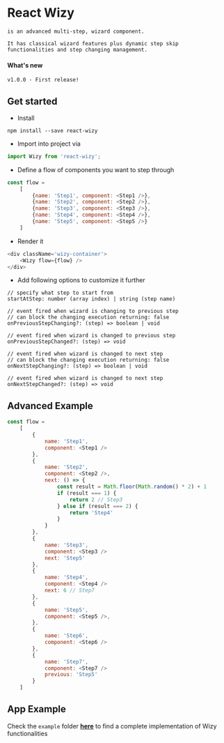 # React Wizy
```
is an advanced multi-step, wizard component. 

It has classical wizard features plus dynamic step skip functionalities and step changing management.
```

#### What's new
```
v1.0.0 - First release!
```

## Get started
- Install
```
npm install --save react-wizy
```

- Import into project via
```javascript
import Wizy from 'react-wizy';
```

- Define a flow of components you want to step through
```javascript
const flow =
    [
        {name: 'Step1', component: <Step1 />},
        {name: 'Step2', component: <Step2 />},
        {name: 'Step3', component: <Step3 />},
        {name: 'Step4', component: <Step4 />},
        {name: 'Step5', component: <Step5 />}
    ]
```

- Render it
```javascript
<div className='wizy-container'>
    <Wizy flow={flow} />
</div>
```

- Add following options to customize it further
```
// specify what step to start from
startAtStep: number (array index) | string (step name)

// event fired when wizard is changing to previous step
// can block the changing execution returning: false
onPreviousStepChanging?: (step) => boolean | void

// event fired when wizard is changed to previous step
onPreviousStepChanged?: (step) => void

// event fired when wizard is changed to next step
// can block the changing execution returning: false
onNextStepChanging?: (step) => boolean | void

// event fired when wizard is changed to next step
onNextStepChanged?: (step) => void
```

## Advanced Example

```javascript
const flow =
    [
        {
            name: 'Step1', 
            component: <Step1 />
        },
        {
            name: 'Step2',
            component: <Step2 />,
            next: () => {
                const result = Math.floor(Math.random() * 2) + 1
                if (result === 1) {
                    return 2 // Step3
                } else if (result === 2) {
                    return 'Step4'
                }
            }
        },
        {
            name: 'Step3', 
            component: <Step3 />
            next: 'Step5'
        },
        {
            name: 'Step4', 
            component: <Step4 />
            next: 6 // Step7
        },
        {
            name: 'Step5', 
            component: <Step5 />,
        },
        {
            name: 'Step6', 
            component: <Step6 />
        },
        {
            name: 'Step7',
            component: <Step7 />
            previous: 'Step5'
        }
    ]
```

## App Example

Check the `example` folder **[here](https://github.com/oiche/react-wizy)** to find a complete implementation of Wizy functionalities